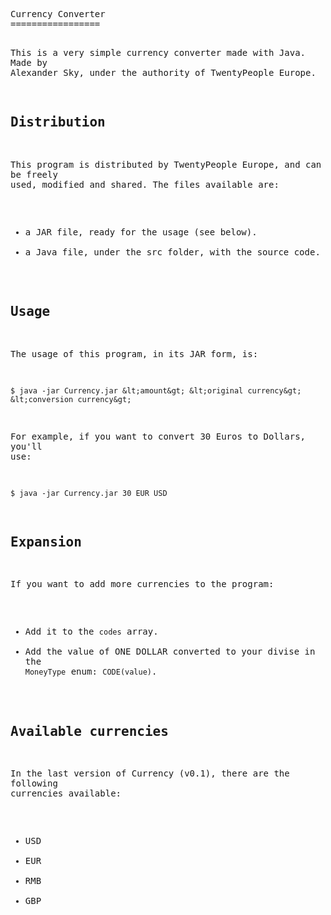 
<!-- saved from url=(0054)https://raw.github.com/unrar/Currency/master/README.md -->
<html><head><meta http-equiv="Content-Type" content="text/html; charset=UTF-8"><script type="text/javascript" src="chrome-extension://bfbmjmiodbnnpllbbbfblcplfjjepjdn/js/injected.js"></script><style type="text/css"></style></head><body><pre style="word-wrap: break-word; white-space: pre-wrap;">Currency Converter
=================

This is a very simple currency converter made with Java.
Made by Alexander Sky, under the authority of TwentyPeople Europe.

## Distribution ##

This program is distributed by TwentyPeople Europe, and can be freely used, modified and shared.
The files available are:

* a JAR file, ready for the usage (see below).
* a Java file, under the src folder, with the source code.

## Usage ##

The usage of this program, in its JAR form, is:

    $ java -jar Currency.jar &lt;amount&gt; &lt;original currency&gt; &lt;conversion currency&gt;

For example, if you want to convert 30 Euros to Dollars, you'll use:

    $ java -jar Currency.jar 30 EUR USD

## Expansion ##

If you want to add more currencies to the program:

* Add it to the `codes` array.
* Add the value of ONE DOLLAR converted to your divise in the `MoneyType` enum: `CODE(value)`.

## Available currencies ##

In the last version of Currency (v0.1), there are the following currencies available:

* USD
* EUR
* RMB
* GBP
</pre><div id="sbi_camera_button" class="sbi_search" style="left:0px;top:0px;position:absolute;width:29px;height:27px;border:none;margin:0px 0px 0px 0px;padding:0px 0px 0px 0px;z-index:2147483647;display:none;"></div></body></html>